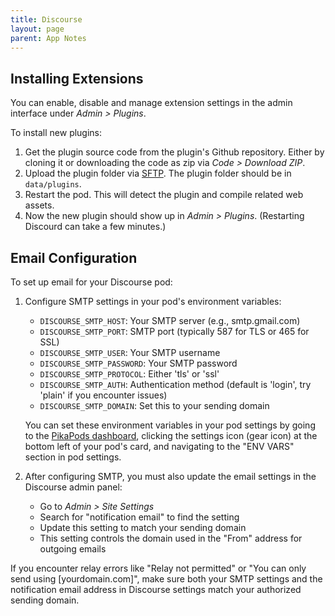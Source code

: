 ```yaml
---
title: Discourse
layout: page
parent: App Notes
---
```


## Installing Extensions

You can enable, disable and manage extension settings in the admin interface under _Admin > Plugins_.

To install new plugins:

1. Get the plugin source code from the plugin's Github repository. Either by cloning it or downloading the code as zip via _Code > Download ZIP_.
2. Upload the plugin folder via [SFTP](/manage/files). The plugin folder should be in `data/plugins`.
3. Restart the pod. This will detect the plugin and compile related web assets.
4. Now the new plugin should show up in _Admin > Plugins_. (Restarting Discourd can take a few minutes.)

## Email Configuration

To set up email for your Discourse pod:

1. Configure SMTP settings in your pod's environment variables:

   - `DISCOURSE_SMTP_HOST`: Your SMTP server (e.g., smtp.gmail.com)
   - `DISCOURSE_SMTP_PORT`: SMTP port (typically 587 for TLS or 465 for SSL)
   - `DISCOURSE_SMTP_USER`: Your SMTP username
   - `DISCOURSE_SMTP_PASSWORD`: Your SMTP password
   - `DISCOURSE_SMTP_PROTOCOL`: Either 'tls' or 'ssl'
   - `DISCOURSE_SMTP_AUTH`: Authentication method (default is 'login', try 'plain' if you encounter issues)
   - `DISCOURSE_SMTP_DOMAIN`: Set this to your sending domain

   You can set these environment variables in your pod settings by going to the [PikaPods dashboard](https://www.pikapods.com/pods), clicking the settings icon (gear icon) at the bottom left of your pod's card, and navigating to the "ENV VARS" section in pod settings.

2. After configuring SMTP, you must also update the email settings in the Discourse admin panel:
   - Go to _Admin > Site Settings_
   - Search for "notification email" to find the setting
   - Update this setting to match your sending domain
   - This setting controls the domain used in the "From" address for outgoing emails

If you encounter relay errors like "Relay not permitted" or "You can only send using [yourdomain.com]", make sure both your SMTP settings and the notification email address in Discourse settings match your authorized sending domain.

